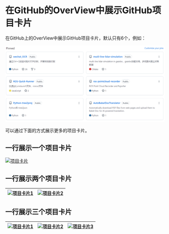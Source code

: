 # 在GitHub的OverView中展示GitHub项目卡片
在GitHub上的OverView中展示GitHub项目卡片，默认只有6个，例如：

![alt text](imgs/image.png)

可以通过下面的方式展示更多的项目卡片。

## 一行展示一个项目卡片
[![项目卡片](https://github-readme-stats.vercel.app/api/pin/?username=Knighthood2001&repo=AutoBabelDocTranslator)](https://github.com/Knighthood2001/AutoBabelDocTranslator)

## 一行展示两个项目卡片
| [![项目卡片1](https://github-readme-stats.vercel.app/api/pin/?username=Knighthood2001&repo=AutoBabelDocTranslator)](https://github.com/Knighthood2001/AutoBabelDocTranslator) | [![项目卡片2](https://github-readme-stats.vercel.app/api/pin/?username=Knighthood2001&repo=quickGitPush)](https://github.com/Knighthood2001/quickGitPush) |
|---------------------------------------------------------------------------------------------------------------------------------------------------------------------------|---------------------------------------------------------------------------------------------------------------------------------------------------------------------------|


## 一行展示三个项目卡片

| [![项目卡片1](https://github-readme-stats.vercel.app/api/pin/?username=Knighthood2001&repo=quickGitPush)](https://github.com/Knighthood2001/quickGitPush) | [![项目卡片2](https://github-readme-stats.vercel.app/api/pin/?username=Knighthood2001&repo=Python-getScreenSize)](https://github.com/Knighthood2001/Python-getScreenSize) | [![项目卡片3](https://github-readme-stats.vercel.app/api/pin/?username=Knighthood2001&repo=Python-tree2proj)](https://github.com/Knighthood2001/Python-tree2proj) |
|-------------------------------------------------------------------------------------------------------------------------------------------------------------------|-------------------------------------------------------------------------------------------------------------------------------------------------------------------|-------------------------------------------------------------------------------------------------------------------------------------------------------------------|